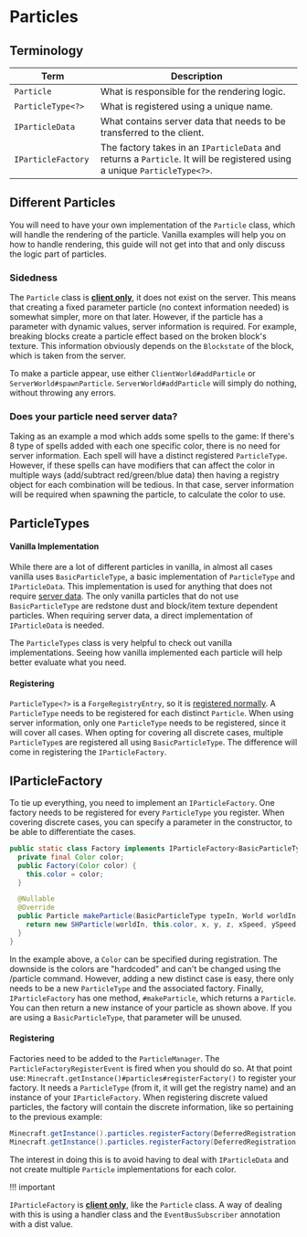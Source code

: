 Particles
=========

Terminology
-----------

| Term | Description |
|----------------|----------------|
| `Particle` | What is responsible for the rendering logic. |
| `ParticleType<?>` | What is registered using a unique name. |
| `IParticleData` | What contains server data that needs to be transferred to the client. |
| `IParticleFactory` | The factory takes in an `IParticleData` and returns a `Particle`. It will be registered using a unique `ParticleType<?>`. |

Different Particles
-------------------

You will need to have your own implementation of the `Particle` class, which will handle the rendering of the particle. Vanilla examples will help you on how to handle rendering, this guide will not get into that and only discuss the logic part of particles.

### Sidedness
The `Particle` class is [**client only**][sides], it does not exist on the server. This means that creating a fixed parameter particle (no context information needed) is somewhat simpler, more on that later. However, if the particle has a parameter with dynamic values, server information is required. For example, breaking blocks create a particle effect based on the broken block's texture. This information obviously depends on the `Blockstate` of the block, which is taken from the server.

To make a particle appear, use either `ClientWorld#addParticle` or
`ServerWorld#spawnParticle`. `ServerWorld#addParticle` will simply do nothing, without throwing any errors.

### Does your particle need server data?
Taking as an example a mod which adds some spells to the game: If there's 8 type of spells added with each one specific color, there is no need for server information. Each spell will have a distinct registered `ParticleType`. 
However, if these spells can have modifiers that can affect the color in multiple ways (add/subtract red/green/blue data) then having a registry object for each combination will be tedious. In that case, server information will be required when spawning the particle, to calculate the color to use.

ParticleTypes
-------------

#### Vanilla Implementation
While there are a lot of different particles in vanilla, in almost all cases vanilla uses `BasicParticleType`, a basic implementation of `ParticleType` and `IParticleData`. This implementation is used for anything that does not require [server data][servdat]. The only vanilla particles that do not use `BasicParticleType` are redstone dust and block/item texture dependent particles. When requiring server data, a direct implementation of `IParticleData` is needed. 

The `ParticleTypes` class is very helpful to check out vanilla implementations. Seeing how vanilla implemented each particle will help better evaluate what you need.

#### Registering
`ParticleType<?>` is a `ForgeRegistryEntry`, so it is [registered normally][registration]. A `ParticleType` needs to be registered for each distinct `Particle`. When using server information, only one `ParticleType` needs to be registered, since it will cover all cases. When opting for covering all discrete cases, multiple `ParticleType`s are registered all using `BasicParticleType`. The difference will come in registering the `IParticleFactory`.

IParticleFactory
----------------

To tie up everything, you need to implement an `IParticleFactory`. One factory needs to be registered for every `ParticleType` you register. 
When covering discrete cases, you can specify a parameter in the constructor, to be able to differentiate the cases.
```java
public static class Factory implements IParticleFactory<BasicParticleType> {
  private final Color color;
  public Factory(Color color) {
    this.color = color;
  }

  @Nullable
  @Override
  public Particle makeParticle(BasicParticleType typeIn, World worldIn, double x, double y, double z, double xSpeed, double ySpeed, double zSpeed) {
    return new SHParticle(worldIn, this.color, x, y, z, xSpeed, ySpeed, zSpeed);
  }
}
```
In the example above, a `Color` can be specified during registration. The downside is the colors are "hardcoded" and can't be changed using the /particle command. However, adding a new distinct case is easy, there only needs to be a new `ParticleType` and the associated factory. Finally, `IParticleFactory` has one method, `#makeParticle`, which returns a `Particle`. You can then return a new instance of your particle as shown above. If you are using a `BasicParticleType`, that parameter will be unused.

#### Registering
Factories need to be added to the `ParticleManager`. The `ParticleFactoryRegisterEvent` is fired when you should do so. At that point use: `Minecraft.getInstance()#particles#registerFactory()` to register your factory. It needs a `ParticleType` (from it, it will get the registry name) and an instance of your `IParticleFactory`. When registering discrete valued particles, the factory will contain the discrete information, like so pertaining to the previous example:
```java 
Minecraft.getInstance().particles.registerFactory(DeferredRegistration.HEART_CRYSTAL_PARTICLE.get(), new SHParticle.Factory(Color.FIREBRICK));
Minecraft.getInstance().particles.registerFactory(DeferredRegistration.POWER_CRYSTAL_PARTICLE.get(), new SHParticle.Factory(Color.ROYALBLUE));
```
The interest in doing this is to avoid having to deal with `IParticleData` and not create multiple `Particle` implementations for each color.

!!! important

  `IParticleFactory` is [**client only**][sides], like the `Particle` class. A way of dealing with this is using a handler class and the `EventBusSubscriber` annotation with a dist value.

[registration]: registries.md#registering-things
[sides]: sides.md
[servdat]: #does-your-particle-need-server-data
